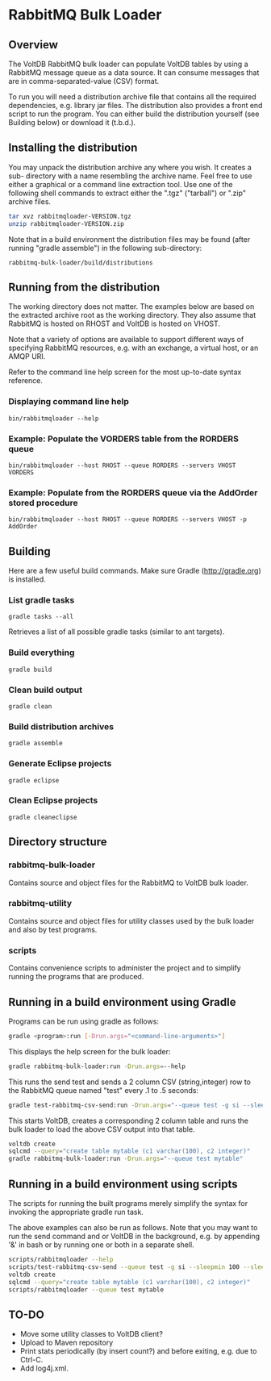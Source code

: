 # RabbitMQ Bulk Loader


## Overview

The VoltDB RabbitMQ bulk loader can populate VoltDB tables by using a
RabbitMQ message queue as a data source. It can consume messages that
are in comma-separated-value (CSV) format.

To run you will need a distribution archive file that contains all the
required dependencies, e.g. library jar files. The distribution also
provides a front end script to run the program. You can either build
the distribution yourself (see Building below) or download it
(t.b.d.).


## Installing the distribution

You may unpack the distribution archive any where you wish. It creates
a sub- directory with a name resembling the archive name. Feel free to
use either a graphical or a command line extraction tool. Use one of
the following shell commands to extract either the ".tgz" ("tarball")
or ".zip" archive files.

```bash
tar xvz rabbitmqloader-VERSION.tgz
unzip rabbitmqloader-VERSION.zip
```

Note that in a build environment the distribution files may be found
(after running "gradle assemble") in the following sub-directory:

```rabbitmq-bulk-loader/build/distributions```


## Running from the distribution

The working directory does not matter. The examples below are based on
the extracted archive root as the working directory. They also assume
that RabbitMQ is hosted on RHOST and VoltDB is hosted on VHOST.

Note that a variety of options are available to support different ways
of specifying RabbitMQ resources, e.g. with an exchange, a virtual
host, or an AMQP URI.

Refer to the command line help screen for the most up-to-date syntax
reference.

### Displaying command line help

```bin/rabbitmqloader --help```

### Example: Populate the VORDERS table from the RORDERS queue

```bin/rabbitmqloader --host RHOST --queue RORDERS --servers VHOST VORDERS```

### Example: Populate from the RORDERS queue via the AddOrder stored procedure

```bin/rabbitmqloader --host RHOST --queue RORDERS --servers VHOST -p AddOrder```


## Building

Here are a few useful build commands. Make sure Gradle (http://gradle.org)
is installed.

### List gradle tasks

```gradle tasks --all```

Retrieves a list of all possible gradle tasks (similar to ant targets).

### Build everything

```gradle build```

### Clean build output

```gradle clean```

### Build distribution archives

```gradle assemble```

### Generate Eclipse projects

```gradle eclipse```

### Clean Eclipse projects

```gradle cleaneclipse```


## Directory structure

### rabbitmq-bulk-loader

Contains source and object files for the RabbitMQ to VoltDB bulk loader.

### rabbitmq-utility

Contains source and object files for utility classes used by the
bulk loader and also by test programs.


### scripts

Contains convenience scripts to administer the project and to simplify
running the programs that are produced.



## Running in a build environment using Gradle

Programs can be run using gradle as follows:

```bash
gradle <program>:run [-Drun.args="<command-line-arguments>"]
```

This displays the help screen for the bulk loader:

```bash
gradle rabbitmq-bulk-loader:run -Drun.args=--help
```

This runs the send test and sends a 2 column CSV (string,integer) row
to the RabbitMQ queue named "test" every .1 to .5 seconds:

```bash
gradle test-rabbitmq-csv-send:run -Drun.args="--queue test -g si --sleepmin 100 --sleepmax 500"
```

This starts VoltDB, creates a corresponding 2 column table and runs the
bulk loader to load the above CSV output into that table.

```bash
voltdb create
sqlcmd --query="create table mytable (c1 varchar(100), c2 integer)"
gradle rabbitmq-bulk-loader:run -Drun.args="--queue test mytable"
```

## Running in a build environment using scripts

The scripts for running the built programs merely simplify the syntax
for invoking the appropriate gradle run task.

The above examples can also be run as follows. Note that you may want
to run the send command and or VoltDB in the background, e.g. by
appending '&' in bash or by running one or both in a separate shell.

```bash
scripts/rabbitmqloader --help
scripts/test-rabbitmq-csv-send --queue test -g si --sleepmin 100 --sleepmax 500
voltdb create
sqlcmd --query="create table mytable (c1 varchar(100), c2 integer)"
scripts/rabbitmqloader --queue test mytable
```


## TO-DO

- Move some utility classes to VoltDB client?
- Upload to Maven repository
- Print stats periodically (by insert count?) and before exiting, e.g. due to Ctrl-C.
- Add log4j.xml.
